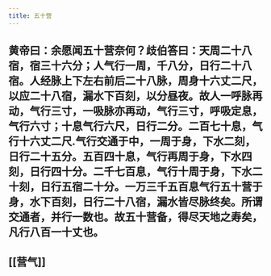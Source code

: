 ```yaml
---
title: 五十营
---
```


## 黄帝曰：余愿闻五十营奈何？歧伯答曰：天周二十八宿，宿三十六分；人气行一周，千八分，日行二十八宿。人经脉上下左右前后二十八脉，周身十六丈二尺，以应二十八宿，漏水下百刻，以分昼夜。故人一呼脉再动，气行三寸，一吸脉亦再动，气行三寸，呼吸定息，气行六寸；十息气行六尺，日行二分。二百七十息，气行十六丈二尺.气行交通于中，一周于身，下水二刻，日行二十五分。五百四十息，气行再周于身，下水四刻，日行四十分。二千七百息，气行十周于身，下水二十刻，日行五宿二十分。一万三千五百息气行五十营于身，水下百刻，日行二十八宿，漏水皆尽脉终矣。所谓交通者，并行一数也。故五十营备，得尽天地之寿矣，凡行八百一十丈也。
## [[营气]]
